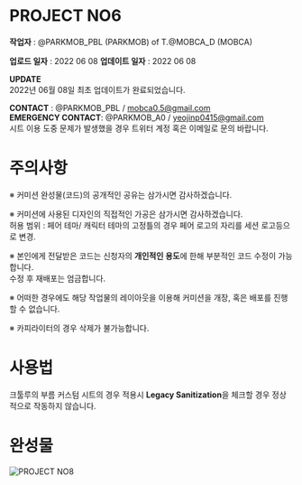# PROJECT NO6

**작업자** : @PARKMOB_PBL (PARKMOB) of T.@MOBCA_D (MOBCA)

**업로드 일자** : 2022 06 08
**업데이트 일자** : 2022 06 08

**UPDATE**  
2022년 06월 08일 최초 업데이트가 완료되었습니다.

**CONTACT** : @PARKMOB_PBL / mobca0.5@gmail.com  
**EMERGENCY CONTACT**: @PARKMOB_A0 / yeojinp0415@gmail.com  
시트 이용 도중 문제가 발생했을 경우 트위터 계정 혹은 이메일로 문의 바랍니다.

# 주의사항

※ 커미션 완성물(코드)의 공개적인 공유는 삼가시면 감사하겠습니다.

※ 커미션에 사용된 디자인의 직접적인 가공은 삼가시면 감사하겠습니다.  
허용 범위 : 페어 테마/ 캐릭터 테마의 고정틀의 경우 페어 로고의 자리를 세션 로고등으로 변경.

※ 본인에게 전달받은 코드는 신청자의 **개인적인 용도**에 한해 부분적인 코드 수정이 가능합니다.  
수정 후 재배포는 엄금합니다.

※ 어떠한 경우에도 해당 작업물의 레이아웃을 이용해 커미션을 개장, 혹은 배포를 진행할 수 없습니다.

※ 카피라이터의 경우 삭제가 불가능합니다.

# 사용법

크툴루의 부름 커스텀 시트의 경우 적용시 **Legacy Sanitization**을 체크할 경우 정상적으로 작동하지 않습니다.

# 완성물

![PROJECT NO8](- "PROJECT NO8")
